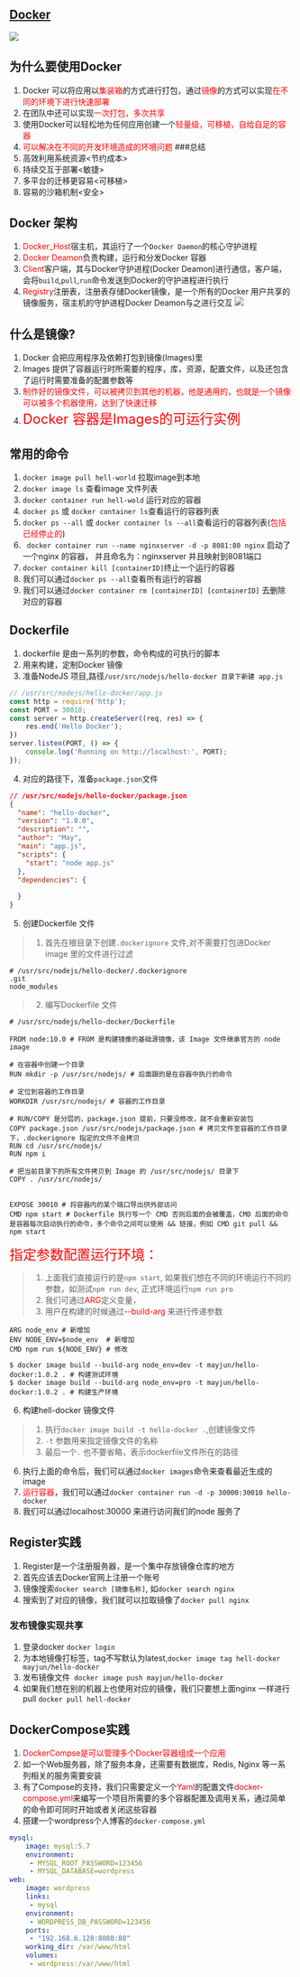 ## [Docker](https://www.nodejs.red/#/devops/docker-base)
![](https://www.nodejs.red/devops/img/docker_base_roadmap.png)
## 为什么要使用Docker
1. Docker 可以将应用以<font color=red>集装箱</font>的方式进行打包，通过<font color=red>镜像</font>的方式可以实现<font color=red>在不同的环境下进行快速部署</font>
2. 在团队中还可以实现<font color=red>一次打包，多次共享</font>
3. 使用Docker可以轻松地为任何应用创建一个<font color=red>轻量级，可移植，自给自足的容器</font>
4. <font color=red>可以解决在不同的开发环境造成的环境问题</font>
###总结
1. 高效利用系统资源<节约成本>
2. 持续交互于部署<敏捷>
3. 多平台的迁移更容易<可移植>
4. 容易的沙箱机制<安全>

## Docker 架构
1. <font color=red>Docker_Host</font>宿主机，其运行了一个`Docker Daemon`的核心守护进程
2. <font color=red>Docker Deamon</font>负责构建，运行和分发Docker 容器
3. <font color=red>Client</font>客户端，其与Docker守护进程(Docker Deamon)进行通信，客户端，会将`build`,`pull`,`run`命令发送到Docker的守护进程进行执行
4. <font color=red>Registry</font>注册表，注册表存储Docker镜像，是一个所有的Docker 用户共享的镜像服务，宿主机的<font color>守护进程Docker Deamon</font>与之进行交互
![](https://www.nodejs.red/devops/img/docker_architecture.svg)

## 什么是镜像?
1. Docker 会把应用程序及依赖打包到镜像(Images)里
2. Images 提供了容器运行时所需要的程序，库，资源，配置文件，以及还包含了运行时需要准备的配置参数等
3. <font color=red>制作好的镜像文件，可以被拷贝到其他的机器，他是通用的，也就是一个镜像可以被多个机器使用，达到了快速迁移</font>
4. <font color=red size=5>Docker 容器是Images的可运行实例</font>

## 常用的命令
1. `docker image pull hell-world` 拉取image到本地
2. `docker image ls` 查看image 文件列表
3. `docker container run hell-wold` 运行对应的容器
4. `docker ps` 或 `docker container ls`查看运行的容器列表
5. `docker ps --all` 或 `docker container ls --all`查看运行的容器列表(<font color=red>包括已经停止的</font>)
6. ` docker container run --name nginxserver -d -p 8081:80 nginx` 启动了一个nginx 的容器， 并且命名为：nginxserver 并且映射到8081端口
7. `docker container kill [containerID]`终止一个运行的容器
9. 我们可以通过`docker ps --all`查看所有运行的容器
10. 我们可以通过`docker container rm [containerID] [containerID]` 去删除对应的容器

## Dockerfile 
1. dockerfile 是由一系列的参数，命令构成的可执行的脚本
2. 用来构建，定制Docker 镜像
3. 准备NodeJS 项目,路径`/usr/src/nodejs/hello-docker 目录下新建 app.js`
```js
// /usr/src/nodejs/hello-docker/app.js
const http = require('http');
const PORT = 30010;
const server = http.createServer((req, res) => {
    res.end('Hello Docker');
})
server.listen(PORT, () => {
    console.log('Running on http://localhost:', PORT);
});
```
4. 对应的路径下，准备`package.json`文件
```json
// /usr/src/nodejs/hello-docker/package.json
{ 
  "name": "hello-docker", 
  "version": "1.0.0",
  "description": "", 
  "author": "May",
  "main": "app.js",   
  "scripts": { 
    "start": "node app.js"
  },
  "dependencies": { 
    
  }
}
```
5. 创建Dockerfile 文件
> 1. 首先在根目录下创建`.dockerignore` 文件,对不需要打包进Docker image 里的文件进行过滤
```yarn
# /usr/src/nodejs/hello-docker/.dockerignore
.git
node_modules
```
> 2. 编写Dockerfile 文件
```yarn
# /usr/src/nodejs/hello-docker/Dockerfile

FROM node:10.0 # FROM 是构建镜像的基础源镜像，该 Image 文件继承官方的 node image

# 在容器中创建一个目录
RUN mkdir -p /usr/src/nodejs/ # 后面跟的是在容器中执行的命令

# 定位到容器的工作目录
WORKDIR /usr/src/nodejs/ # 容器的工作目录

# RUN/COPY 是分层的，package.json 提前，只要没修改，就不会重新安装包
COPY package.json /usr/src/nodejs/package.json # 拷贝文件至容器的工作目录下，.dockerignore 指定的文件不会拷贝
RUN cd /usr/src/nodejs/
RUN npm i

# 把当前目录下的所有文件拷贝到 Image 的 /usr/src/nodejs/ 目录下
COPY . /usr/src/nodejs/


EXPOSE 30010 # 将容器内的某个端口导出供外部访问
CMD npm start # Dockerfile 执行写一个 CMD 否则后面的会被覆盖，CMD 后面的命令是容器每次启动执行的命令，多个命令之间可以使用 && 链接，例如 CMD git pull && npm start
```
<font color=red size=5>指定参数配置运行环境：</font>
> 1. 上面我们直接运行的是`npm start`, 如果我们想在不同的环境运行不同的参数，如测试`npm run dev`, 正式环境运行`npm run pro`
> 2. 我们可通过<font color=red>ARG</font>定义变量，
> 3. 用户在构建的时候通过<font color=red>--build-arg</font> 来进行传递参数
```yarn
ARG node_env # 新增加
ENV NODE_ENV=$node_env  # 新增加
CMD npm run ${NODE_ENV} # 修改
```
```shell
$ docker image build --build-arg node_env=dev -t mayjun/hello-docker:1.0.2 . # 构建测试环境
$ docker image build --build-arg node_env=pro -t mayjun/hello-docker:1.0.2 . # 构建生产环境
```

6. 构建hell-docker 镜像文件
> 1. 执行`docker image build -t hello-docker .`,创建镜像文件
> 2. `-t` 参数用来指定镜像文件的名称
> 3. 最后一个`.` 也不要省略，表示dockerfile文件所在的路径
6. 执行上面的命令后，我们可以通过`docker images`命令来查看最近生成的image
7. <font color=red>运行容器</font>，我们可以通过`docker container run -d -p 30000:30010 hello-docker `
8. 我们可以通过localhost:30000 来进行访问我们的node 服务了

## Register实践
1. Register是一个注册服务器，是一个集中存放镜像仓库的地方
2. 首先应该去Docker官网上注册一个账号
3. 镜像搜索`docker search [镜像名称]`, 如`docker search nginx`
4. 搜索到了对应的镜像，我们就可以拉取镜像了`docker pull nginx`
### 发布镜像实现共享
1. 登录docker `docker login`
2. 为本地镜像打标签，tag不写默认为latest,`docker image tag hell-docker mayjun/hello-docker`
3. 发布镜像文件` docker image push mayjun/hello-docker`
4. 如果我们想在别的机器上也使用对应的镜像，我们只要想上面nginx 一样进行pull `docker pull hell-docker`

## DockerCompose实践
1. <font color=red>DockerCompse是可以管理多个Docker容器组成一个应用</font>
2. 如一个Web服务器，除了服务本身，还需要有数据库，Redis, Nginx 等一系列相关的服务需要安装
3. 有了Compose的支持，我们只需要定义一个<font color=red>Yaml</font>的配置文件<font color=red>docker-compose.yml</font>来编写一个项目所需要的多个容器配置及调用关系，通过简单的命令即可同时开始或者关闭这些容器
4. 搭建一个wordpress个人博客的`docker-compose.yml`
```yml
mysql:
    image: mysql:5.7
    environment:
     - MYSQL_ROOT_PASSWORD=123456
     - MYSQL_DATABASE=wordpress
web:
    image: wordpress
    links:
     - mysql
    environment:
     - WORDPRESS_DB_PASSWORD=123456
    ports:
     - "192.168.6.128:8080:80"
    working_dir: /var/www/html
    volumes:
     - wordpress:/var/www/html
```